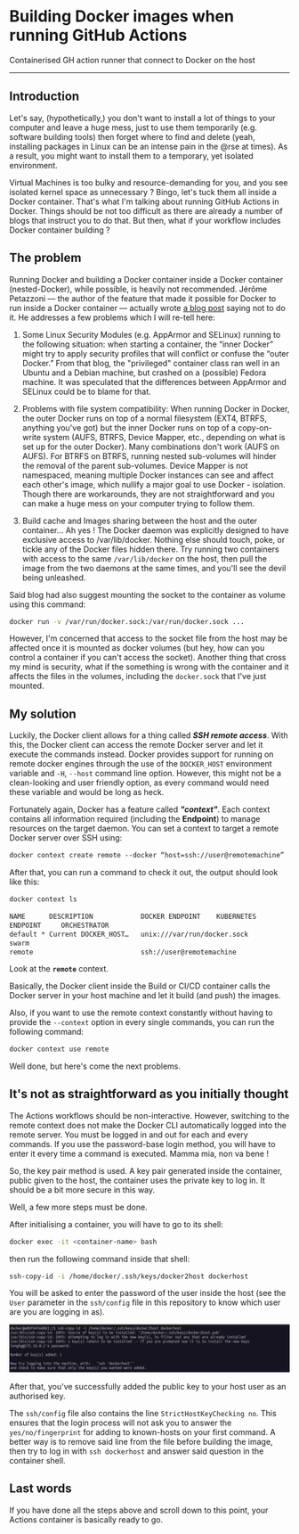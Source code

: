 # Building Docker images when running GitHub Actions
 Containerised GH action runner that connect to Docker on the host

---
## Introduction

Let's say, (hypothetically,) you don't want to install a lot of things to your computer and leave a huge mess, just to use them temporarily (e.g. software building tools) then forget where to find and delete (yeah, installing packages in Linux can be an intense pain in the @rse at times). As a result, you might want to install them to a temporary, yet isolated environment.

Virtual Machines is too bulky and resource-demanding for you, and you see isolated kernel space as unnecessary ? Bingo, let's tuck them all inside a Docker container. That's what I'm talking about running GitHub Actions in Docker. Things should be not too difficult as there are already a number of blogs that instruct you to do that. But then, what if your workflow includes Docker container building ?

## The problem

Running Docker and building a Docker container inside a Docker container (nested-Docker), while possible, is heavily not recommended. Jérôme Petazzoni — the author of the feature that made it possible for Docker to run inside a Docker container — actually wrote [a blog post](https://jpetazzo.github.io/2015/09/03/do-not-use-docker-in-docker-for-ci/) saying not to do it. He addresses a few problems which I will re-tell here:

1. Some Linux Security Modules (e.g. AppArmor and SELinux) running to the following situation: when starting a container, the “inner Docker” might try to apply security profiles that will conflict or confuse the “outer Docker.” From that blog, the "privileged" container class ran well in an Ubuntu and a Debian machine, but crashed on a (possible) Fedora machine. It was speculated that the differences between AppArmor and SELinux could be to blame for that.

1. Problems with file system compatibility: When running Docker in Docker, the outer Docker runs on top of a normal filesystem (EXT4, BTRFS, anything you've got) but the inner Docker runs on top of a copy-on-write system (AUFS, BTRFS, Device Mapper, etc., depending on what is set up for the outer Docker). Many combinations don't work (AUFS on AUFS). For BTRFS on BTRFS, running nested sub-volumes will hinder the removal of the parent sub-volumes. Device Mapper is not namespaced, meaning multiple Docker instances can see and affect each other's image, which nullify a major goal to use Docker - isolation. Though there are workarounds, they are not straightforward and you can make a huge mess on your computer trying to follow them.

1. Build cache and Images sharing between the host and the outer container... Ah yes ! The Docker daemon was explicitly designed to have exclusive access to /var/lib/docker. Nothing else should touch, poke, or tickle any of the Docker files hidden there. Try running two containers with access to the same `/var/lib/docker` on the host, then pull the image from the two daemons at the same times, and you'll see the devil being unleashed.

Said blog had also suggest mounting the socket to the container as volume using this command:

```bash
docker run -v /var/run/docker.sock:/var/run/docker.sock ...
```

However, I'm concerned that access to the socket file from the host may be affected once it is mounted as docker volumes (but hey, how can you control a container if you can't access the socket). Another thing that cross my mind is security, what if the something is wrong with the container and it affects the files in the volumes, including the `docker.sock` that I've just mounted.

## My solution

Luckily, the Docker client allows for a thing called **_SSH remote access_**. With this, the Docker client can access the remote Docker server and let it execute the commands instead. Docker provides support for running on remote docker engines through the use of the `DOCKER_HOST` environment variable and `-H`, `--host` command line option. However, this might not be a clean-looking and user friendly option, as every command would need these variable and would be long as heck.

Fortunately again, Docker has a feature called **_"context"_**. Each context contains all information required (including the **Endpoint**) to manage resources on the target daemon. You can set a context to target a remote Docker server over SSH using:

```bash
docker context create remote ‐‐docker “host=ssh://user@remotemachine”
```

After that, you can run a command to check it out, the output should look like this:

```bash
docker context ls
```
```
NAME      DESCRIPTION            DOCKER ENDPOINT    KUBERNETES ENDPOINT     ORCHESTRATOR
default * Current DOCKER_HOST…   unix:///var/run/docker.sock                swarm
remote                           ssh://user@remotemachine
```
Look at the **`remote`** context.

Basically, the Docker client inside the Build or CI/CD container calls the Docker server in your host machine and let it build (and push) the images.

Also, if you want to use the remote context constantly without having to provide the `--context` option in every single commands, you can run the following command:

```bash
docker context use remote
```

Well done, but here's come the next problems.

## It's not as straightforward as you initially thought

The Actions workflows should be non-interactive. However, switching to the remote context does not make the Docker CLI automatically logged into the remote server. You must be logged in and out for each and every commands. If you use the password-base login method, you will have to enter it every time a command is executed. Mamma mia, non va bene !

So, the key pair method is used. A key pair generated inside the container, public given to the host, the container uses the private key to log in. It should be a bit more secure in this way.

Well, a few more steps must be done.

After initialising a container, you will have to go to its shell:

```bash
docker exec -it <container-name> bash
```

then run the following command inside that shell:

```bash
ssh-copy-id -i /home/docker/.ssh/keys/docker2host dockerhost
```

You will be asked to enter the password of the user inside the host (see the `User` parameter in the `ssh/config` file in this repository to know which user are you are logging in as).

![](screenshots-images/0001.png)

After that, you've successfully added the public key to your host user as an authorised key.

The `ssh/config` file also contains the line `StrictHostKeyChecking no`. This ensures that the login process will not ask you to answer the `yes/no/fingerprint` for adding to known-hosts on your first command. A better way is to remove said line from the file before building the image, then try to log in with `ssh dockerhost` and answer said question in the container shell.

## Last words

If you have done all the steps above and scroll down to this point, your Actions container is basically ready to go.